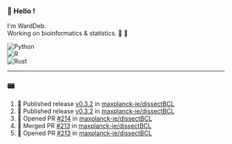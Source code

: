 ### :robot: Hello !

I'm WardDeb.  
Working on bioinformatics & statistics. 🧬 🧪  

![Python](https://img.shields.io/badge/python-3670A0?style=for-the-badge&logo=python&logoColor=ffdd54)  
![R](https://img.shields.io/badge/r-%23276DC3.svg?style=for-the-badge&logo=r&logoColor=white)  
![Rust](https://img.shields.io/badge/rust-%23000000.svg?style=for-the-badge&logo=rust&logoColor=white)  

---

### :pager:

<!--START_SECTION:activity-->
1. 🚀 Published release [v0.3.2](https://github.com/maxplanck-ie/dissectBCL/releases/tag/v0.3.2) in [maxplanck-ie/dissectBCL](https://github.com/maxplanck-ie/dissectBCL)
2. 🚀 Published release [v0.3.2](https://github.com/maxplanck-ie/dissectBCL/releases/tag/v0.3.2) in [maxplanck-ie/dissectBCL](https://github.com/maxplanck-ie/dissectBCL)
3. 💪 Opened PR [#214](https://github.com/maxplanck-ie/dissectBCL/pull/214) in [maxplanck-ie/dissectBCL](https://github.com/maxplanck-ie/dissectBCL)
4. 🎉 Merged PR [#213](https://github.com/maxplanck-ie/dissectBCL/pull/213) in [maxplanck-ie/dissectBCL](https://github.com/maxplanck-ie/dissectBCL)
5. 💪 Opened PR [#213](https://github.com/maxplanck-ie/dissectBCL/pull/213) in [maxplanck-ie/dissectBCL](https://github.com/maxplanck-ie/dissectBCL)
<!--END_SECTION:activity-->

